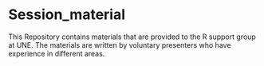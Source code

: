 # Session_material
This Repository contains materials that are provided to the R support group at UNE.
The materials are written by voluntary presenters who have experience in different areas.

